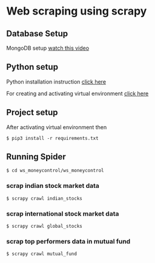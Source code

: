 # Web scraping using scrapy

## Database Setup
MongoDB setup [watch this video](https://www.youtube.com/watch?v=djfnjtYB2co&list=PLhTjy8cBISEqkN-5Ku_kXG4QW33sxQo0t&index=18)

## Python setup

Python installation instruction [click here](https://phoenixnap.com/kb/how-to-install-python-3-ubuntu)

For creating and activating virtual environment [click here](https://packaging.python.org/guides/installing-using-pip-and-virtual-environments)

## Project setup

After activating virtual environment then
```
$ pip3 install -r requirements.txt
```

## Running Spider
```
$ cd ws_moneycontrol/ws_moneycontrol
```
### scrap indian stock market data
```
$ scrapy crawl indian_stocks
```

### scrap international stock market data
```
$ scrapy crawl global_stocks
```

### scrap top performers data in mutual fund
```
$ scrapy crawl mutual_fund
```

